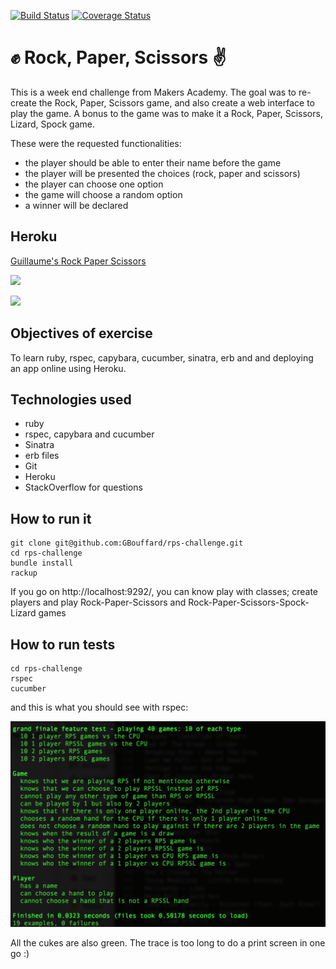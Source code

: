 [![Build Status](https://travis-ci.org/GBouffard/rps-challenge.svg)](https://travis-ci.org/GBouffard/rps-challenge) [![Coverage Status](https://coveralls.io/repos/GBouffard/rps-challenge/badge.svg?branch=master)](https://coveralls.io/r/GBouffard/rps-challenge?branch=master)

:fist: Rock, Paper, Scissors :v:
===
This is a week end challenge from Makers Academy. The goal was to re-create the Rock, Paper, Scissors game, and also create a web interface to play the game. A bonus to the game was to make it a Rock, Paper, Scissors, Lizard, Spock game.

These were the requested functionalities:
- the player should be able to enter their name before the game
- the player will be presented the choices (rock, paper and scissors)
- the player can choose one option
- the game will choose a random option
- a winner will be declared

Heroku
----
[Guillaume's Rock Paper Scissors](https://guillaume-rps.herokuapp.com/game_play)

![](public/rps_game1)

![](public/rps_game2)

Objectives of exercise
----
To learn ruby, rspec, capybara, cucumber, sinatra, erb and and deploying an app online using Heroku.

Technologies used
----
- ruby
- rspec, capybara and cucumber
- Sinatra
- erb files
- Git
- Heroku
- StackOverflow for questions

How to run it
----
```
git clone git@github.com:GBouffard/rps-challenge.git
cd rps-challenge
bundle install
rackup
```
If you go on http://localhost:9292/, you can know play with classes; create players and play Rock-Paper-Scissors and Rock-Paper-Scissors-Spock-Lizard games

How to run tests
----
```
cd rps-challenge
rspec
cucumber
```
and this is what you should see with rspec:

![](public/rps_screenshot.png)

All the cukes are also green.
The trace is too long to do a print screen in one go :)